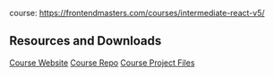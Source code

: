 course: https://frontendmasters.com/courses/intermediate-react-v5/

## Resources and Downloads
[Course Website](https://react-v8.holt.courses/)
[Course Repo](https://github.com/btholt/complete-intro-to-react-v8/)
[Course Project Files](https://github.com/btholt/citr-v8-project/)


